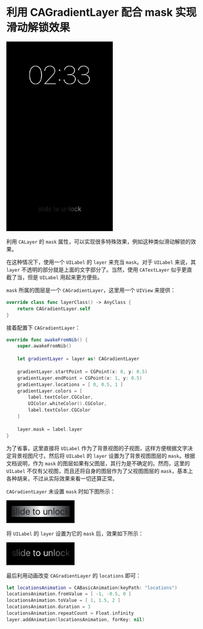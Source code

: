 # 利用 CAGradientLayer 配合 mask 实现滑动解锁效果

![](Screenshot/SlideToUnlock.gif)

利用 `CALayer` 的 `mask` 属性，可以实现很多特殊效果，例如这种类似滑动解锁的效果。

在这种情况下，使用一个 `UILabel` 的 `layer` 来充当 `mask`。对于 `UILabel` 来说，其 `layer` 不透明的部分就是上面的文字部分了。当然，使用 `CATextLayer` 似乎更直截了当，但是 `UILabel` 用起来更方便些。

`mask` 所属的图层是一个 `CAGradientLayer`，这里用一个 `UIView` 来提供：

```swift
override class func layerClass() -> AnyClass {
	return CAGradientLayer.self
}
```

接着配置下 `CAGradientLayer`：

```swift
override func awakeFromNib() {
    super.awakeFromNib()

    let gradientLayer = layer as! CAGradientLayer

    gradientLayer.startPoint = CGPoint(x: 0, y: 0.5)
    gradientLayer.endPoint = CGPoint(x: 1, y: 0.5)
    gradientLayer.locations = [ 0, 0.5, 1 ]
    gradientLayer.colors = [
        label.textColor.CGColor,
        UIColor.whiteColor().CGColor,
        label.textColor.CGColor
    ]

    layer.mask = label.layer
}
```

为了省事，这里直接将 `UILabel` 作为了背景视图的子视图，这样方便根据文字决定背景视图尺寸。然后将 `UILabel` 的 `layer` 设置为了背景视图图层的 `mask`。根据文档说明，作为 `mask` 的图层如果有父图层，其行为是不确定的。然而，这里的 `UILabel` 不仅有父视图，而且还将自身的图层作为了父视图图层的 `mask`，基本上各种胡来，不过从实际效果来看一切还算正常。

`CAGradientLayer` 未设置 `mask` 时如下图所示：

![](Screenshot/GradientLayer1.png)

将 `UILabel` 的 `layer` 设置为它的 `mask` 后，效果如下所示：

![](Screenshot/GradientLayer2.png)

最后利用动画改变 `CAGradientLayer` 的 `locations` 即可：

```swift
let locationsAnimation = CABasicAnimation(keyPath: "locations")
locationsAnimation.fromValue = [ -1, -0.5, 0 ]
locationsAnimation.toValue = [ 1, 1.5, 2 ]
locationsAnimation.duration = 3
locationsAnimation.repeatCount = Float.infinity
layer.addAnimation(locationsAnimation, forKey: nil)
```